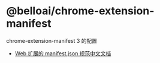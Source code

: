 # @belloai/chrome-extension-manifest

chrome-extension-manifest 3 的配置

- [Web 扩展的 manifest.json 规范中文文档](https://runebook.dev/zh-CN/docs/web_extensions/manifest.json)
